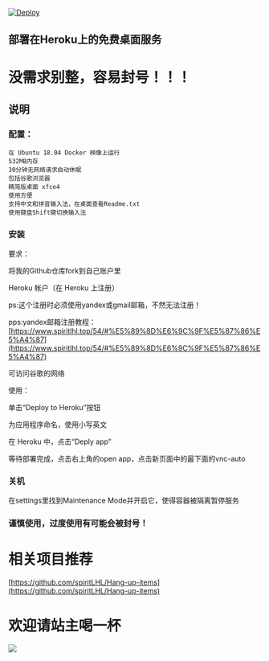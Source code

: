 [![Deploy](https://www.herokucdn.com/deploy/button.svg)](https://heroku.com/deploy)
## 部署在Heroku上的免费桌面服务

# 没需求别整，容易封号！！！

## 说明
### 配置：

    在 Ubuntu 18.04 Docker 映像上运行
    532MB内存
    30分钟无网络请求自动休眠
    包括谷歌浏览器
    精简版桌面 xfce4
    使用方便
    支持中文和拼音输入法，在桌面查看Readme.txt
    使用键盘Shift键切换输入法

### 安装
要求：

将我的Github仓库fork到自己账户里

Heroku 帐户（在 Heroku 上注册）

ps:这个注册时必须使用yandex或gmail邮箱，不然无法注册！

pps:yandex邮箱注册教程：[https://www.spiritlhl.top/54/#%E5%89%8D%E6%9C%9F%E5%87%86%E5%A4%87](https://www.spiritlhl.top/54/#%E5%89%8D%E6%9C%9F%E5%87%86%E5%A4%87)

可访问谷歌的网络

使用：

单击“Deploy to Heroku”按钮

为应用程序命名，使用小写英文

在 Heroku 中，点击“Deply app”

等待部署完成，点击右上角的open app，点击新页面中的最下面的vnc-auto

### 关机

在settings里找到Maintenance Mode并开启它，使得容器被隔离暂停服务

### 谨慎使用，过度使用有可能会被封号！

# 相关项目推荐

[https://github.com/spiritLHL/Hang-up-items](https://github.com/spiritLHL/Hang-up-items)

# 欢迎请站主喝一杯

![](https://i.loli.net/2021/07/15/UPk5VbzAIC6OM7y.jpg)
